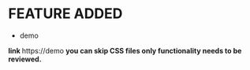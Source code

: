 <h1>FEATURE ADDED</h1>
<ul>
<li>demo</li>
</ul>

<b> link </b> https://demo
<b>you can skip CSS files only functionality needs to be reviewed.</b>
